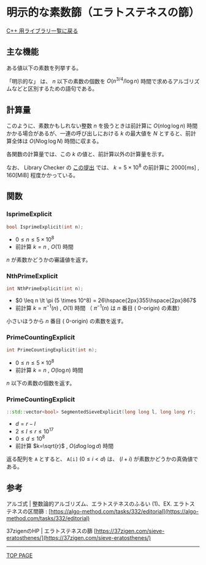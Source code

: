 # 明示的な素数篩（エラトステネスの篩）

[C++ 用ライブラリ一覧に戻る](../index.md)

## 主な機能

ある値以下の素数を列挙する。

「明示的な」 は、 $n$ 以下の素数の個数を $O(n^{3/4} / \log n)$ 時間で求めるアルゴリズムなどと区別するための語句である。

## 計算量

このように、素数かもしれない整数 $n$ を扱うときは前計算に $O(n \log \log n)$ 時間かかる場合があるが、一連の呼び出しにおける $k$ の最大値を $N$ とすると、前計算全体は $O(N \log \log N)$ 時間に収まる。

各関数の計算量では、この $k$ の値と、前計算以外の計算量を示す。

なお、 Library Checker の [この提出](https://judge.yosupo.jp/submission/77249) では、 $k=5 \times 10^8$ の前計算に $2000 [\text{ms}]$ , $160 [\text{MiB}]$ 程度かかっている。

## 関数

### IsprimeExplicit

```c++
bool IsprimeExplicit(int n);
```

- $0 \leq n \leq 5 \times 10^8$
- 前計算 $k=n$ , $O(1)$ 時間

$n$ が素数かどうかの審議値を返す。

### NthPrimeExplicit

```c++
int NthPrimeExplicit(int n);
```

- $0 \leq n \lt \pi (5 \times 10^8) = 26\hspace{2px}355\hspace{2px}867$
- 前計算 $k= \pi^{-1}(n)$ , $O(1)$ 時間 （ $\pi^{-1}(n)$ は $n$ 番目 ( $0$-origin) の素数）

小さいほうから $n$ 番目 ( $0$-origin) の素数を返す。

### PrimeCountingExplicit

```c++
int PrimeCountingExplicit(int n);
```

- $0 \leq n \leq 5 \times 10^8$
- 前計算 $k=n$ , $O(\log n)$ 時間

$n$ 以下の素数の個数を返す。

### PrimeCountingExplicit

```c++
::std::vector<bool> SegmentedSieveExplicit(long long l, long long r);
```

- $d = r-l$
- $2 \leq l \leq r \leq 10^{17}$
- $0 \leq d \leq 10^8$
- 前計算 $k=\sqrt{r}$ , $O(d \log \log d)$ 時間

返る配列を `A` とすると、 `A[i]` $(0 \leq i \lt d)$ は、 $(l+i)$ が素数かどうかの真偽値である。

## 参考

アルゴ式 \| 整数論的アルゴリズム、エラトステネスのふるい (1)、EX. エラトステネスの区間篩 : [https://algo-method.com/tasks/332/editorial](https://algo-method.com/tasks/332/editorial)

37zigenのHP \| エラトステネスの篩 [https://37zigen.com/sieve-eratosthenes/](https://37zigen.com/sieve-eratosthenes/)

---

[TOP PAGE](https://nachiavivias.github.io/cp-library/)


<script type="text/x-mathjax-config">MathJax.Hub.Config({tex2jax:{inlineMath:[['\$','\$']],processEscapes:true},CommonHTML: {matchFontHeight:false}});</script>
<script type="text/javascript" async src="https://cdnjs.cloudflare.com/ajax/libs/mathjax/2.7.1/MathJax.js?config=TeX-MML-AM_CHTML"></script>
